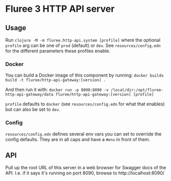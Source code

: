 # Fluree 3 HTTP API server

## Usage

Run `clojure -M -m fluree.http-api.system [profile]` where the optional
`profile` arg can be one of `prod` (default) or `dev`. See
`resources/config.edn` for the different parameters these profiles enable.

### Docker

You can build a Docker image of this component by running:
`docker buildx build -t fluree/http-api-gateway:[version] .`

And then run it with:
`docker run -p 8090:8090 -v /local/dir:/opt/fluree-http-api-gateway/data fluree/http-api-gateway:[version] [profile]`

`profile` defaults to `docker` (see `resources/config.edn` for what that
enables) but can also be set to `dev`.

### Config

`resources/config.edn` defines several env vars you can set to override the
config defaults. They are in all caps and have a `#env` in front of them.

## API

Pull up the root URL of this server in a web browser for Swagger docs of the
API. I.e. if it says it's running on port 8090, browse to http://localhost:8090/

